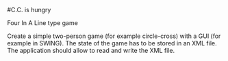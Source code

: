 #C.C. is hungry

Four In A Line type game

Create a simple two-person game (for example circle-cross) with a GUI (for example in SWING). The state of the game has to be stored in an XML file. The application should allow to read and write the XML file.
